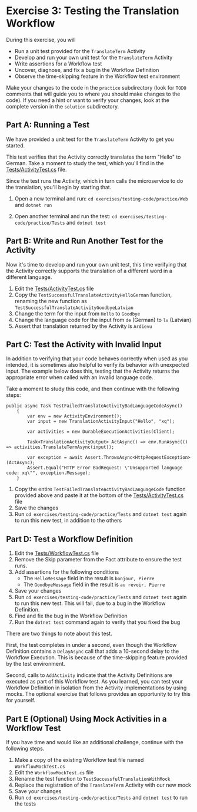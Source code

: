 # Exercise 3: Testing the Translation Workflow

During this exercise, you will

- Run a unit test provided for the `TranslateTerm` Activity
- Develop and run your own unit test for the `TranslateTerm` Activity
- Write assertions for a Workflow test
- Uncover, diagnose, and fix a bug in the Workflow Definition
- Observe the time-skipping feature in the Workflow test environment

Make your changes to the code in the `practice` subdirectory (look for `TODO` comments that will guide you to where you should make changes to the code). If you need a hint or want to verify your changes, look at the complete version in the `solution` subdirectory.

## Part A: Running a Test

We have provided a unit test for the `TranslateTerm` Activity to get you started. 

This test verifies that the Activity correctly translates the term "Hello" to German. Take a moment to study the test, which you'll find in the [Tests/ActivityTest.cs](./practice/Tests/ActivityTest.cs) file. 

Since the test runs the Activity, which in turn calls the microservice to do the translation, you'll begin by starting that.

1. Open a new terminal and run: 
`cd exercises/testing-code/practice/Web` and `dotnet run`

2. Open another terminal and run the test: 
`cd exercises/testing-code/practice/Tests`
and 
`dotnet test`


## Part B: Write and Run Another Test for the Activity

Now it's time to develop and run your own unit test, this time verifying that the Activity correctly supports the translation of a different word in a different language.

1. Edit the [Tests/ActivityTest.cs](./practice/Tests/ActivityTest.cs) file
2. Copy the `TestSuccessfulTranslateActivityHelloGerman` function, renaming the new function as `TestSuccessfulTranslateActivityGoodbyeLatvian`
3. Change the term for the input from `Hello` to `Goodbye`
4. Change the language code for the input from `de` (German) to `lv` (Latvian)
5. Assert that translation returned by the Activity is `Ardievu`

## Part C: Test the Activity with Invalid Input

In addition to verifying that your code behaves correctly when used as you intended, it is sometimes also helpful to verify its behavior with unexpected input. The example below does this, testing that the Activity returns the appropriate error when called with an invalid language code.

Take a moment to study this code, and then continue with the following steps:

```
public async Task TestFailedTranslateActivityBadLanguageCodeAsync()
    {
        var env = new ActivityEnvironment();
        var input = new TranslationActivityInput("Hello", "xq");

        var activities = new DurableExecutionActivities(Client);

        Task<TranslationActivityOutput> ActAsync() => env.RunAsync(() => activities.TranslateTermAsync(input));

        var exception = await Assert.ThrowsAsync<HttpRequestException>(ActAsync);
        Assert.Equal("HTTP Error BadRequest: \"Unsupported language code: xq\"", exception.Message);
    }
```

1. Copy the entire `TestFailedTranslateActivityBadLanguageCode` function provided above and paste it at the bottom of the [Tests/ActivityTest.cs](./practice/Tests/ActivityTest.cs) file
2. Save the changes
3. Run `cd exercises/testing-code/practice/Tests`
and `dotnet test` again to run this new test, in addition to the others

## Part D: Test a Workflow Definition

1. Edit the [Tests/WorkflowTest.cs](./practice/Tests/WorkflowTest.cs) file
2. Remove the Skip parameter from the Fact attribute to ensure the test runs.
3. Add assertions for the following conditions
   - The `HelloMessage` field in the result is `bonjour, Pierre`
   - The `GoodbyeMessage` field in the result is `au revoir, Pierre`
4. Save your changes
5. Run `cd exercises/testing-code/practice/Tests`
and `dotnet test` again to run this new test. This will fail, due to a bug in the Workflow Definition.
6. Find and fix the bug in the Workflow Definition
7. Run the `dotnet test` command again to verify that you fixed the bug

There are two things to note about this test.

First, the test completes in under a second, even though the Workflow Definition contains a `DelayAsync` call that adds a 10-second delay to the Workflow Execution. This is because of the time-skipping feature provided by the test environment.

Second, calls to `AddActivity` indicate that the Activity Definitions are executed as part of this Workflow test. As you learned, you can test your Workflow Definition in isolation from the Activity implementations by using mocks. The optional exercise that follows provides an opportunity to try this for yourself.

## Part E (Optional) Using Mock Activities in a Workflow Test

If you have time and would like an additional challenge, continue with the following steps.

1. Make a copy of the existing Workflow test file named `WorkflowMockTest.cs`
2. Edit the `WorkflowMockTest.cs` file
3. Rename the test function to `TestSuccessfulTranslationWithMock`
5. Replace the registration of the `TranslateTerm` Activity with our new mock
6. Save your changes
7. Run `cd exercises/testing-code/practice/Tests` and `dotnet test` to run the tests
